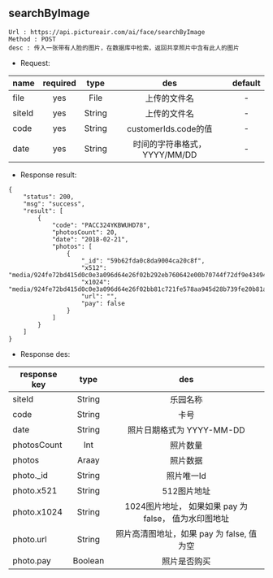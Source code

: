

searchByImage
---

```
Url : https://api.pictureair.com/ai/face/searchByImage
Method : POST 
desc : 传入一张带有人脸的图片，在数据库中检索，返回共享照片中含有此人的图片
```

* Request:

|name|required|type|des|default|
| ------------- |:-------------:|:-------------:|:---------------------------------------:|:-------------:|
| file | yes | File | 上传的文件名 | - |
| siteId | yes | String | 上传的文件名 | - |
| code | yes | String | customerIds.code的值 | - |
| date | yes | String | 时间的字符串格式，YYYY/MM/DD | - |

* Response result:
```
{
    "status": 200,
    "msg": "success",
    "result": [
        {
            "code": "PACC324YKBWUHD78",
            "photosCount": 20,
            "date": "2018-02-21",
            "photos": [
                {
                    "_id": "59b62fda0c8da9004ca20c8f",
                    "x512": "media/924fe72bd415d0c0e3a096d64e26f02b292eb760642e00b70744f72df9e43494698c7b91e0afb079ae4208e75ac96bcd",
                    "x1024": "media/924fe72bd415d0c0e3a096d64e26f02bb81c721fe578aa945d28b739fe20b81aafa0a5a1a0198a12dca381648813bc93",
                    "url": "",
                    "pay": false
                }
            ]
        }
    ]
}
```

* Response des:

|response key|type|des|
| ------------- |:-------------:|:-------------:|
| siteId | String |乐园名称 |
| code | String |卡号 |
| date | String |照片日期格式为 YYYY-MM-DD |
| photosCount | Int |照片数量 |
| photos | Araay |照片数据 |
| photo._id | String |照片唯一Id |
| photo.x521 | String |512图片地址 |
| photo.x1024 | String |1024图片地址， 如果如果 pay 为 false， 值为水印图地址 |
| photo.url | String |照片高清图地址，如果 pay 为 false, 值为空 |
| photo.pay | Boolean |照片是否购买 |

